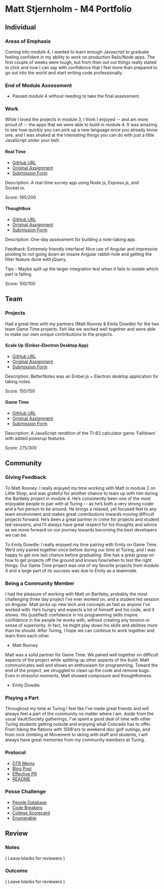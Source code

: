 # Matt Stjernholm - M4 Portfolio

## Individual

### Areas of Emphasis

Coming into module 4, I wanted to learn enough Javascript to graduate feeling confident in my ability to work on production Rails/Node apps. The first couple of weeks were tough, but from then out out things really stated to click and now I can say with confidence that I feel more than prepared to go out into the world and start writing code professionally.  

### End of Module Assessment

- Passed module 4 without needing to take the final assessment.

### Work

While I loved the projects in module 3, I think I enjoyed -- and am more proud of -- the apps that we were able to build in module 4.
It was amazing to see how quickly you can pick up a new language once you already know one, and I was shoked at the interesting things you can do with just a little JavaScript under your belt.

#### Real Time

* [GitHub URL](https://github.com/matt-stj/crowdsourcer)
* [Original Assignment](https://github.com/turingschool/curriculum/blob/master/source/projects/real_time.markdown)
* [Submission Form](https://github.com/turingschool/ruby-submissions/blob/master/1508/module_4_assignments/real-time/stjernholm_real-time.md)

Description: A real-time survey app using Node.js, Express.js, and Socket.io.

Score: 195/200

#### Thoughtbox

* [GitHub URL](https://github.com/matt-stj/thought_box)
* [Original Assignment](https://gist.github.com/stevekinney/82831c5b25029415ce8b#file-simulated-assessment-md)
* [Submission Form](https://github.com/turingschool/ruby-submissions/blob/master/1508/module_4_assignments/thoughtbox/matt_s.md)

Description: One-day assessment for building a note-taking app.

Feedback: Extremely friendly interface! Nice use of Angular and impressive pivoting to not going down an insane Angular rabbit-hole and getting the filter feature done with jQuery.

Tips - Maybe split up the larger integration test when it fails to isolate which part is failing.

Score: 100/100

## Team

### Projects

Had a great time with my partners (Matt Rooney & Emily Dowdle) for the two team Game Time projects.  Felt like we worked well together and were able to make our own unique contributions to the projects.

#### Scale Up (Ember-Electron Desktop App)

* [GitHub URL](https://github.com/matt-stj/better-notes)
* [Original Assignment](https://github.com/turingschool/ruby-submissions/blob/master/1508/module_4_assignments/scale-up/fecho-submission-form.markdown)
* [Submission Form](https://github.com/turingschool/ruby-submissions/blob/master/1508/module_4_assignments/scale-up/rooney_stjernholm_fecho_submission.md)

Description: BetterNotes was an Ember.js + Electron desktop application for taking notes.

Score: 150/150

#### Game Time

* [GitHub URL](https://github.com/matt-stj/fall-down-js)
* [Original Assignment](https://github.com/turingschool/lesson_plans/blob/master/ruby_04-apis_and_scalability/gametime_project.markdown)
* [Submission Form](https://github.com/turingschool/ruby-submissions/blob/master/1508/module_4_assignments/gametime/dowdle-stjernholm-fall-down/submission_form.md)

Description: A JavaScript rendition of the TI-83 calculator game 'Falldown' with added powerup features.

Score: 275/300

## Community

### Giving Feedback

To Matt Rooney: I really enjoyed my time working with Matt in module 2 on Little Shop, and was grateful for another chance to team up with him during the Bartleby project in module 4.  He’s consistently been one of the most enjoyable people to pair with at Turing -- as he’s both a very strong coder and a fun person to be around.  He brings a relaxed, yet focused feel to any team environment and makes great contributions towards moving difficult projects forward.  He’s been a great partner in crime for projects and student led-sessions, and I’ll always have great respect for his thoughts and advice as we move forward on our journey towards becoming the best developers we can be.

To Emily Dowdle: I really enjoyed my time pairing with Emily on Game Time.  We’d only paired together once before during our time at Turing, and I was happy to get one last chance before graduating.  She has a great grasp on how to get projects off the ground and knows how/when to test the right things.  Our Game Time project was one of my favorite projects from module 4 and a large part of its success was due to Emily as a teammate.

### Being a Community Member
I had the pleasure of working with Matt on Bartleby, probably the most challenging three day project I’ve ever worked on, and a student led session on Angular.  Matt picks up new tech and concepts as fast as anyone I’ve worked with.  He’s hungry and expects a lot of himself and his code, and it shows.  His (justified) confidence in his programming skills inspire confidence in the people he works with, without creating any tension or sense of superiority.  In fact, he might play down his skills and abilities more than he should.  After Turing, I hope we can continue to work together and learn from each other.  
- Matt Rooney

Matt was a solid partner for Game Time. We paired well together on difficult aspects of the project while splitting up other aspects of the build. Matt communicates well and shows an enthusiasm for programming. Toward the end of the project, we struggled to clean up the code and remove bugs. Even in stressful moments, Matt showed composure and thoughtfulness.  
- Emily Dowdle

### Playing a Part

Throughout my time at Turing I feel like I've made great friends and will always feel a part of the community no matter where I am.  Aside from the usual Vault/Society gatherings, I've spent a good deal of time with other Turing students getting outside and enjoying what Colorado has to offer.  From hiking the flations with 1508'ers to weekend disc golf outings, and from rock climbing at Movement to skiing with staff and students, I will always have great memories from my community members at Turing.    

### Protocol  
- [DTR Memo](https://gist.github.com/matt-stj/a43f3625f5b23b57893e)
- [Blog Post](https://medium.com/@matt_stj/lessons-learned-from-building-an-electron-desktop-app-ember-js-file-bin-676c87434716#.7amxoypdd)
- [Effective PR](https://github.com/stevekinney/file-bin/pull/12)
- [README](https://github.com/matt-stj/fall-down-js)

### Posse Challenge
- [People Database](https://github.com/matt-stj/ruby_people_database)
- [Code Breakers](https://github.com/damwhit/posse/tree/master/code_breakers)
- [College Scorecard](https://github.com/martensonbj/college_scorecard)
- [Enumerable](https://github.com/martensonbj/posse_challenges_2/tree/master/Enumerables)

## Review

### Notes

( Leave blanks for reviewers )

### Outcome

( Leave blanks for reviewers )
